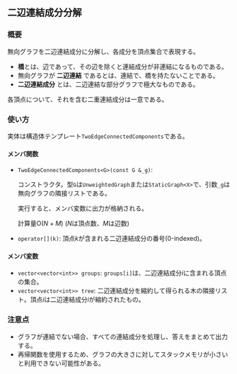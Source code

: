 ## 二辺連結成分分解

### 概要

無向グラフを二辺連結成分に分解し、各成分を頂点集合で表現する。

- **橋**とは、辺であって、その辺を除くと連結成分が非連結になるものである。
- 無向グラフが **二辺連結** であるとは、連結で、橋を持たないことである。
- **二辺連結成分** とは、二辺連結な部分グラフで極大なものである。

各頂点について、それを含む二重連結成分は一意である。

### 使い方

実体は構造体テンプレート`TwoEdgeConnectedComponents`である。

#### メンバ関数

- `TwoEdgeConnectedComponents<G>(const G &_g)`: 

  コンストラクタ。型`G`は`UnweightedGraph`または`StaticGraph<X>`で、引数`_g`は無向グラフの隣接リストである。
  
  実行すると、メンバ変数に出力が格納される。
  
  計算量$\mathrm{O}(N+M)$ ($N$は頂点数、$M$は辺数)

- `operator[](k)`: 頂点$k$が含まれる二辺連結成分の番号($0$-indexed)。

#### メンバ変数

- `vector<vector<int>> groups`: `groups[i]`は、二辺連結成分$i$に含まれる頂点の集合。
- `vector<vector<int>> tree`: 二辺連結成分を縮約して得られる木の隣接リスト。頂点$i$は二辺連結成分$i$が縮約されたもの。

### 注意点

- グラフが連結でない場合、すべての連結成分を処理し、答えをまとめて出力する。
- 再帰関数を使用するため、グラフの大きさに対してスタックメモリが小さいと利用できない可能性がある。

